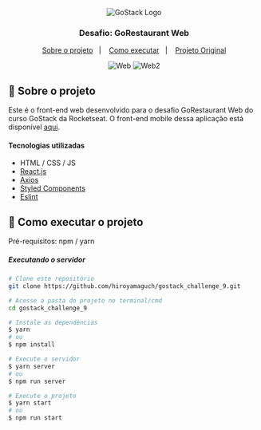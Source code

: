 <p align="center">
  <img alt="GoStack Logo" src="https://github.com/hiroyamaguch/assets/blob/de8f5bb7126d7a27664f154dfdaffa782d36b38d/gostack/gostack.png">
</p>

<h3 align="center">
  Desafio: GoRestaurant Web
</h3>

<p align="center">
  <a href="#memo-sobre-o-projeto">Sobre o projeto</a>&nbsp;&nbsp;&nbsp;|&nbsp;&nbsp;&nbsp;
  <a href="#rocket-como-executar-o-projeto">Como executar</a>&nbsp;&nbsp;&nbsp;|&nbsp;&nbsp;&nbsp;
  <a href="https://github.com/rocketseat-education/bootcamp-gostack-desafios/tree/master/desafio-reactjs-crud">Projeto Original</a>
</p>


<p align="center">
  <img alt="Web" src="https://github.com/hiroyamaguch/assets/blob/19975a853f6b95d7fb83c9415d3d83f9fb4711db/challenge9/web1.png">
  <img alt="Web2" src="https://github.com/hiroyamaguch/assets/blob/19975a853f6b95d7fb83c9415d3d83f9fb4711db/challenge9/web2.png">
</p>

## :memo: Sobre o projeto
Este é o front-end web desenvolvido para o desafio GoRestaurant Web do curso GoStack da Rocketseat. O front-end mobile dessa aplicação está disponível [aqui](https://github.com/hiroyamaguch/gostack_challenge_10).
#### Tecnologias utilizadas
- HTML / CSS / JS
- [React.js](https://pt-br.reactjs.org/)
- [Axios](https://github.com/axios/axios)
- [Styled Components](https://styled-components.com/)
- [Eslint](https://eslint.org/)

## :rocket: Como executar o projeto
Pré-requisitos: npm / yarn

##### Executando o servidor
```bash
# Clone este repositório
git clone https://github.com/hiroyamaguch/gostack_challenge_9.git

# Acesse a pasta do projeto no terminal/cmd
cd gostack_challenge_9

# Instale as dependências
$ yarn
# ou
$ npm install

# Execute o servidor
$ yarn server
# ou
$ npm run server

# Execute o projeto
$ yarn start
# ou
$ npm run start
```
